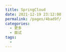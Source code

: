 ```yaml
---
title: SpringCloud
date: 2021-12-19 23:12:00
permalink: /pages/4bad9f/
categories:
  - 更多
  - 面试
tags:
  - 
---
```

